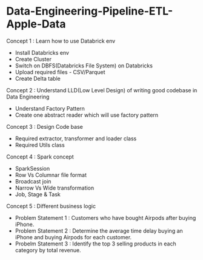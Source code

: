 # Data-Engineering-Pipeline-ETL-Apple-Data

Concept 1 : Learn how to use Databrick env
- Install Databricks env
- Create Cluster
- Switch on DBFS(Databricks File System) on Databricks
- Upload required files - CSV/Parquet
- Create Delta table

Concept 2 : Understand LLD(Low Level Design) of writing good codebase in Data Engineering
- Understand Factory Pattern
- Create one abstract reader which will use factory pattern

Concept 3 : Design Code base
- Required extractor, transformer and loader class
- Required Utils class

Concept 4 : Spark concept
- SparkSession
- Row Vs Columnar file format
- Broadcast join
- Narrow Vs Wide transformation
- Job, Stage & Task

Concept 5 : Different business logic
- Problem Statement 1 : Customers who have bought Airpods after buying iPhone.
- Problem Statement 2 : Determine the average time delay buying an iPhone and buying Airpods for each customer.
- Probelm Statement 3 : Identify the top 3 selling products in each category by total revenue.

